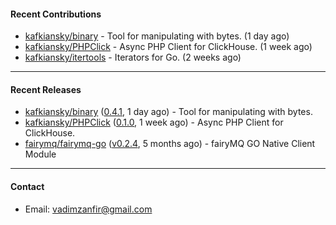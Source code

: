 #### Recent Contributions

- [kafkiansky/binary](https://github.com/kafkiansky/binary) - Tool for manipulating with bytes. (1 day ago)
- [kafkiansky/PHPClick](https://github.com/kafkiansky/PHPClick) - Async PHP Client for ClickHouse. (1 week ago)
- [kafkiansky/itertools](https://github.com/kafkiansky/itertools) - Iterators for Go. (2 weeks ago)

---

#### Recent Releases

- [kafkiansky/binary](https://github.com/kafkiansky/binary) ([0.4.1](https://github.com/kafkiansky/binary/releases/tag/0.4.1), 1 day ago) - Tool for manipulating with bytes.
- [kafkiansky/PHPClick](https://github.com/kafkiansky/PHPClick) ([0.1.0](https://github.com/kafkiansky/PHPClick/releases/tag/0.1.0), 1 week ago) - Async PHP Client for ClickHouse.
- [fairymq/fairymq-go](https://github.com/fairymq/fairymq-go) ([v0.2.4](https://github.com/fairymq/fairymq-go/releases/tag/v0.2.4), 5 months ago) - fairyMQ GO Native Client Module

---

#### Contact

- Email: [vadimzanfir@gmail.com](mailto://vadimzanfir@gmail.com)
